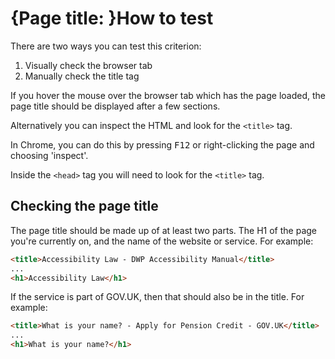 # {Page title: }How to test

There are two ways you can test this criterion:

1. Visually check the browser tab
2. Manually check the title tag

If you hover the mouse over the browser tab which has the page loaded, the page title should be displayed after a few sections.

Alternatively you can inspect the HTML and look for the `<title>` tag.

In Chrome, you can do this by pressing <kbd>F12</kbd> or right-clicking the page and choosing 'inspect'.

Inside the `<head>` tag you will need to look for the `<title>` tag.

## Checking the page title
The page title should be made up of at least two parts. The H1 of the page you're currently on, and the name of the website or service. For example:
```html
<title>Accessibility Law - DWP Accessibility Manual</title>
...
<h1>Accessibility Law</h1>
```

If the service is part of GOV.UK, then that should also be in the title. For example:

```html
<title>What is your name? - Apply for Pension Credit - GOV.UK</title>
...
<h1>What is your name?</h1>
```
